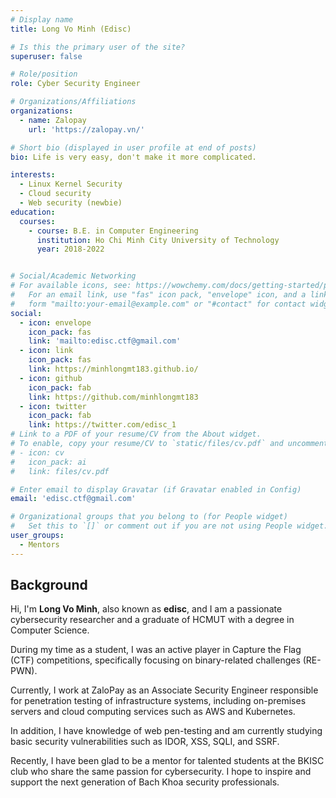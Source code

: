 ```yaml
---
# Display name
title: Long Vo Minh (Edisc)

# Is this the primary user of the site?
superuser: false

# Role/position
role: Cyber Security Engineer

# Organizations/Affiliations
organizations:
  - name: Zalopay
    url: 'https://zalopay.vn/'

# Short bio (displayed in user profile at end of posts)
bio: Life is very easy, don't make it more complicated.

interests:
  - Linux Kernel Security
  - Cloud security
  - Web security (newbie)
education:
  courses:
    - course: B.E. in Computer Engineering
      institution: Ho Chi Minh City University of Technology
      year: 2018-2022


# Social/Academic Networking
# For available icons, see: https://wowchemy.com/docs/getting-started/page-builder/#icons
#   For an email link, use "fas" icon pack, "envelope" icon, and a link in the
#   form "mailto:your-email@example.com" or "#contact" for contact widget.
social:
  - icon: envelope
    icon_pack: fas
    link: 'mailto:edisc.ctf@gmail.com'
  - icon: link
    icon_pack: fas
    link: https://minhlongmt183.github.io/
  - icon: github
    icon_pack: fab
    link: https://github.com/minhlongmt183
  - icon: twitter
    icon_pack: fab
    link: https://twitter.com/edisc_1
# Link to a PDF of your resume/CV from the About widget.
# To enable, copy your resume/CV to `static/files/cv.pdf` and uncomment the lines below.
# - icon: cv
#   icon_pack: ai
#   link: files/cv.pdf

# Enter email to display Gravatar (if Gravatar enabled in Config)
email: 'edisc.ctf@gmail.com'

# Organizational groups that you belong to (for People widget)
#   Set this to `[]` or comment out if you are not using People widget.
user_groups:
  - Mentors
---
```


## Background


Hi, I'm **Long Vo Minh**, also known as **edisc**, and I am a passionate cybersecurity researcher and a graduate of HCMUT with a degree in Computer Science.

During my time as a student, I was an active player in Capture the Flag (CTF) competitions, specifically focusing on binary-related challenges (RE-PWN).

Currently, I work at ZaloPay as an Associate Security Engineer responsible for penetration testing of infrastructure systems, including on-premises servers and cloud computing services such as AWS and Kubernetes.

In addition, I have knowledge of web pen-testing and am currently studying basic security vulnerabilities such as IDOR, XSS, SQLI, and SSRF.

Recently, I have been glad to be a mentor for talented students at the BKISC club who share the same passion for cybersecurity. I hope to inspire and support the next generation of Bach Khoa security professionals.